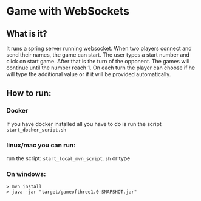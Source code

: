 # Game with WebSockets

## What is it?
It runs a spring server running websocket. When two players connect and send their names, the game can start.
The user types a start number and click on start game.
After that is the turn of the opponent. The games will continue until the number reach 1.
On each turn the player can choose if he will type the additional value or if it will be provided automatically.

## How to run:

### Docker
If you have docker installed all you have to do is run the script `start_docher_script.sh`


### linux/mac you can run:
run the script: `start_local_mvn_script.sh` or type

### On windows:
    > mvn install
    > java -jar "target/gameofthree1.0-SNAPSHOT.jar"
